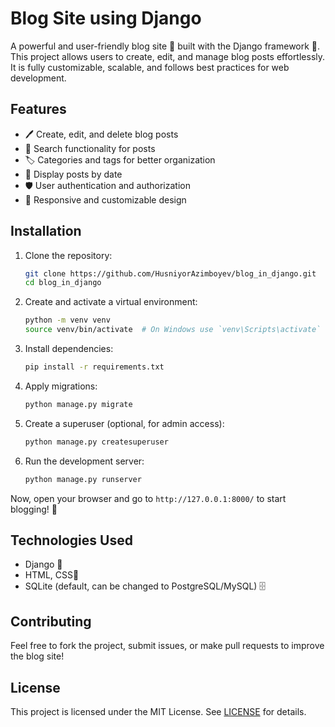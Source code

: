 # Blog Site using Django

A powerful and user-friendly blog site 📝 built with the Django framework 🐍. This project allows users to create, edit, and manage blog posts effortlessly. It is fully customizable, scalable, and follows best practices for web development.

## Features
- 🖊️ Create, edit, and delete blog posts
- 🔎 Search functionality for posts
- 🏷️ Categories and tags for better organization
- 📅 Display posts by date
- 🛡️ User authentication and authorization
- 🎨 Responsive and customizable design

## Installation

1. Clone the repository:
   ```sh
   git clone https://github.com/HusniyorAzimboyev/blog_in_django.git
   cd blog_in_django
   ```

2. Create and activate a virtual environment:
   ```sh
   python -m venv venv
   source venv/bin/activate  # On Windows use `venv\Scripts\activate`
   ```

3. Install dependencies:
   ```sh
   pip install -r requirements.txt
   ```

4. Apply migrations:
   ```sh
   python manage.py migrate
   ```

5. Create a superuser (optional, for admin access):
   ```sh
   python manage.py createsuperuser
   ```

6. Run the development server:
   ```sh
   python manage.py runserver
   ```

Now, open your browser and go to `http://127.0.0.1:8000/` to start blogging! 🚀

## Technologies Used
- Django 🐍
- HTML, CSS🎨
- SQLite (default, can be changed to PostgreSQL/MySQL) 🗄️

## Contributing
Feel free to fork the project, submit issues, or make pull requests to improve the blog site!

## License
This project is licensed under the MIT License. See [LICENSE](LICENSE) for details.
